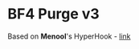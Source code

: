 # BF4 Purge v3

Based on **Menool**'s HyperHook - [link](https://www.unknowncheats.me/forum/battlefield-4-a/462540-x64-stealth-internal-hyperhook-source.html)

